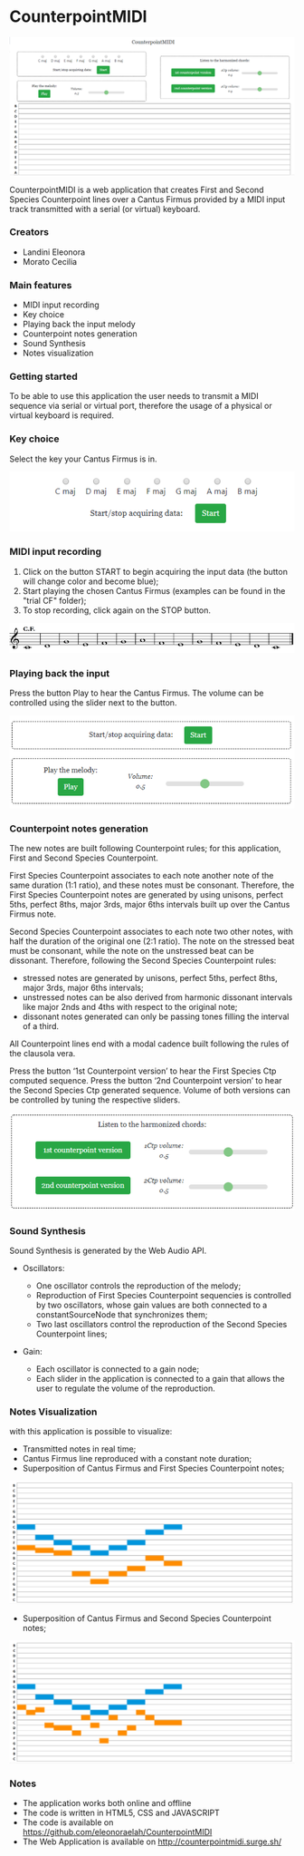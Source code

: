 # CounterpointMIDI
<p align="center"> <img src="./img/screen.png" > </p> 
CounterpointMIDI is a web application that creates First and Second Species Counterpoint lines over a Cantus Firmus provided by a MIDI input track transmitted with a serial (or virtual) keyboard.

### Creators

* Landini Eleonora
* Morato Cecilia

### Main features

* MIDI input recording
* Key choice
* Playing back the input melody
* Counterpoint notes generation
* Sound Synthesis
* Notes visualization 

### Getting started

To be able to use this application the user needs to transmit a MIDI sequence via serial or virtual port, therefore the usage of a physical or virtual keyboard is required.

### Key choice

Select the key your Cantus Firmus is in.

<p align="center"> <img src="./img/key.png" > </p> 

### MIDI input recording

1. Click on the button START to begin acquiring the input data (the button will change color and become blue);
1. Start playing the chosen Cantus Firmus (examples can be found in the "trial CF" folder);
1. To stop recording, click again on the STOP button.

<p align="center"> <img src="./trial CF/cantus_firmus.png" > </p>

### Playing back the input

Press the button Play to hear the Cantus Firmus. 
The volume can be controlled using the slider next to the button.

<p align="center"> <img src="./img/Start_Play.png" > </p> 

### Counterpoint notes generation

The new notes are built following Counterpoint rules; for this application, First and Second Species Counterpoint. 

First Species Counterpoint associates to each note another note of the same duration (1:1 ratio), and these notes must be consonant. 
Therefore, the First Species Counterpoint notes are generated by using unisons, perfect 5ths, perfect 8ths, major 3rds, major 6ths intervals built up over the Cantus Firmus note. 

Second Species Counterpoint associates to each note two other notes, with half the duration of the original one (2:1 ratio). The note on the stressed beat must be consonant, while the note on the unstressed beat can be dissonant. 
Therefore, following the Second Species Counterpoint rules:
* stressed notes are generated by unisons, perfect 5ths, perfect 8ths, major 3rds, major 6ths intervals;
* unstressed notes can be also derived from harmonic dissonant intervals like major 2nds and 4ths with respect to the original note;
* dissonant notes generated can only be passing tones filling the interval of a third.

All Counterpoint lines end with a modal cadence built following the rules of the clausola vera.

Press the button ‘1st Counterpoint version’ to hear the First Species Ctp computed sequence.
Press the button ‘2nd Counterpoint version’ to hear the Second Species Ctp generated sequence.
Volume of both versions can be controlled by tuning the respective sliders. 

<p align="center"> <img src="./img/ctp.png" > </p> 

### Sound Synthesis

Sound Synthesis is generated by the Web Audio API. 

* Oscillators:
     * One oscillator controls the reproduction of the melody;
     * Reproduction of First Species Counterpoint sequencies is controlled by two oscillators, whose gain values are both connected to a constantSourceNode that synchronizes them;
     * Two last oscillators control the reproduction of the Second Species Counterpoint lines;

* Gain:
     * Each oscillator is connected to a gain node;
     * Each slider in the application is connected to a gain that allows the user to regulate the volume of the reproduction.

### Notes Visualization

with this application is possible to visualize:

* Transmitted notes in real time;
* Cantus Firmus line reproduced with a constant note duration;
* Superposition of Cantus Firmus and First Species Counterpoint notes;

<p align="center"> <img src="./img/example_ctp1.png" > </p> 

* Superposition of Cantus Firmus and Second Species Counterpoint notes;

<p align="center"> <img src="./img/example_ctp2.png" > </p>

### Notes

* The application works both online and offline
* The code is written in HTML5, CSS and JAVASCRIPT
* The code is available on https://github.com/eleonoraelah/CounterpointMIDI
* The Web Application is available on http://counterpointmidi.surge.sh/










